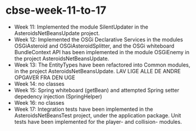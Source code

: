 # cbse-week-11-to-17

- Week 11: Implemented the module SilentUpdater in the AsteroidsNetBeansUpdate project.
- Week 12: Implemented the OSGi Declarative Services in the modules OSGiAsteroid and OSGiAsteroidSplitter, and the OSGi whiteboard BundleContext API has been implemented in the module OSGiEnemy in the project AsteroidsNetBeansUpdate.
- Week 13: The EntityTypes have been refactored into Common modules, in the project AsteroidsNetBeansUpdate. LAV LIGE ALLE DE ANDRE OPGAVER FRA DEN UGE
- Week 14: no classes
- Week 15: Spring whiteboard (getBean) and attempted Spring setter depedency injection (SpringHelper)
- Week 16: no classes
- Week 17: Integration tests have been implemented in the AsteroidsNetBeansTest project, under the application package. Unit tests have been implemented for the player- and collision- modules.
